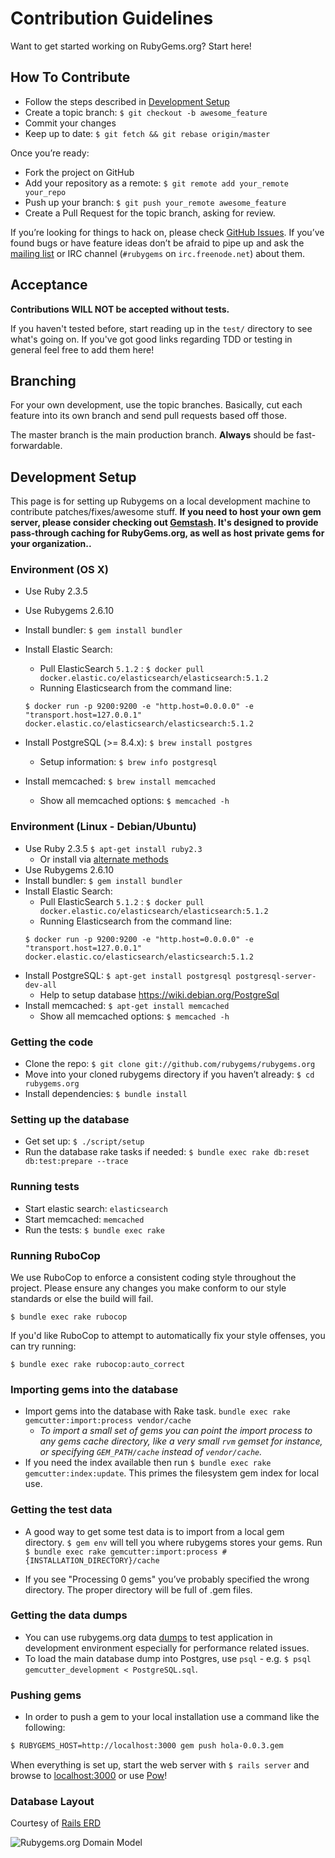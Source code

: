 # Contribution Guidelines

Want to get started working on RubyGems.org? Start here!

## How To Contribute

* Follow the steps described in [Development Setup](#development-setup)
* Create a topic branch: `$ git checkout -b awesome_feature`
* Commit your changes
* Keep up to date: `$ git fetch && git rebase origin/master`

Once you’re ready:

* Fork the project on GitHub
* Add your repository as a remote: `$ git remote add your_remote your_repo`
* Push up your branch: `$ git push your_remote awesome_feature`
* Create a Pull Request for the topic branch, asking for review.

If you’re looking for things to hack on, please check
[GitHub Issues](https://github.com/rubygems/rubygems.org/issues). If you’ve
found bugs or have feature ideas don’t be afraid to pipe up and ask the
[mailing list](https://groups.google.com/group/rubygems-org) or IRC channel
(`#rubygems` on `irc.freenode.net`) about them.

## Acceptance

**Contributions WILL NOT be accepted without tests.**

If you haven't tested before, start reading up in the `test/` directory to see
what's going on. If you've got good links regarding TDD or testing in general
feel free to add them here!

## Branching

For your own development, use the topic branches. Basically, cut each
feature into its own branch and send pull requests based off those.

The master branch is the main production branch. **Always** should be
fast-forwardable.

## Development Setup

This page is for setting up Rubygems on a local development machine to
contribute patches/fixes/awesome stuff. **If you need to host your own
gem server, please consider checking out
[Gemstash](https://github.com/bundler/gemstash). It's designed to
provide pass-through caching for RubyGems.org, as well as host private
gems for your organization..**

### Environment (OS X)

* Use Ruby 2.3.5
* Use Rubygems 2.6.10
* Install bundler: `$ gem install bundler`
* Install Elastic Search:
  * Pull ElasticSearch `5.1.2` : `$ docker pull docker.elastic.co/elasticsearch/elasticsearch:5.1.2`
  * Running Elasticsearch from the command line:
  ```
  $ docker run -p 9200:9200 -e "http.host=0.0.0.0" -e "transport.host=127.0.0.1" docker.elastic.co/elasticsearch/elasticsearch:5.1.2
  ```

* Install PostgreSQL (>= 8.4.x): `$ brew install postgres`
  * Setup information: `$ brew info postgresql`
* Install memcached: `$ brew install memcached`
  * Show all memcached options: `$ memcached -h`

### Environment (Linux - Debian/Ubuntu)

* Use Ruby 2.3.5 `$ apt-get install ruby2.3`
  * Or install via [alternate methods](https://www.ruby-lang.org/en/downloads/)
* Use Rubygems 2.6.10
* Install bundler: `$ gem install bundler`
* Install Elastic Search:
  * Pull ElasticSearch `5.1.2` : `$ docker pull docker.elastic.co/elasticsearch/elasticsearch:5.1.2`
  * Running Elasticsearch from the command line:
  ```
  $ docker run -p 9200:9200 -e "http.host=0.0.0.0" -e "transport.host=127.0.0.1" docker.elastic.co/elasticsearch/elasticsearch:5.1.2
  ```
* Install PostgreSQL: `$ apt-get install postgresql postgresql-server-dev-all`
  * Help to setup database <https://wiki.debian.org/PostgreSql>
* Install memcached: `$ apt-get install memcached`
  * Show all memcached options: `$ memcached -h`

### Getting the code

* Clone the repo: `$ git clone git://github.com/rubygems/rubygems.org`
* Move into your cloned rubygems directory if you haven’t already:
    `$ cd rubygems.org`
* Install dependencies:
    `$ bundle install`

### Setting up the database

* Get set up: `$ ./script/setup`
* Run the database rake tasks if needed:
    `$ bundle exec rake db:reset db:test:prepare --trace`

### Running tests

* Start elastic search: `elasticsearch`
* Start memcached: `memcached`
* Run the tests: `$ bundle exec rake`

### Running RuboCop

We use RuboCop to enforce a consistent coding style throughout the project.
Please ensure any changes you make conform to our style standards or else the
build will fail.

    $ bundle exec rake rubocop

If you'd like RuboCop to attempt to automatically fix your style offenses, you
can try running:

    $ bundle exec rake rubocop:auto_correct

### Importing gems into the database

* Import gems into the database with Rake task.
    `bundle exec rake gemcutter:import:process vendor/cache`
    * _To import a small set of gems you can point the import process to any
        gems cache directory, like a very small `rvm` gemset for instance, or
	specifying `GEM_PATH/cache` instead of `vendor/cache`._
* If you need the index available then run `$ bundle exec rake gemcutter:index:update`.
    This primes the filesystem gem index for local use.

### Getting the test data

* A good way to get some test data is to import from a local gem directory.
`$ gem env` will tell you where rubygems stores your gems. Run
`$ bundle exec rake gemcutter:import:process #{INSTALLATION_DIRECTORY}/cache`

* If you see "Processing 0 gems" you’ve probably specified the wrong
directory. The proper directory will be full of .gem files.

### Getting the data dumps
* You can use rubygems.org data [dumps](https://rubygems.org/pages/data) to test
application in development environment especially for performance related issues.
* To load the main database dump into Postgres, use `psql` - e.g. `$ psql gemcutter_development < PostgreSQL.sql`.

### Pushing gems

* In order to push a gem to your local installation use a command like the following:

``` bash
$ RUBYGEMS_HOST=http://localhost:3000 gem push hola-0.0.3.gem
```

When everything is set up, start the web server with `$ rails server` and browse to
[localhost:3000](http://localhost:3000) or use [Pow](http://pow.cx)!

### Database Layout

Courtesy of [Rails ERD](https://voormedia.github.io/rails-erd/)

![Rubygems.org Domain Model](https://cdn.rawgit.com/rubygems/rubygems.org/master/doc/erd.svg)

